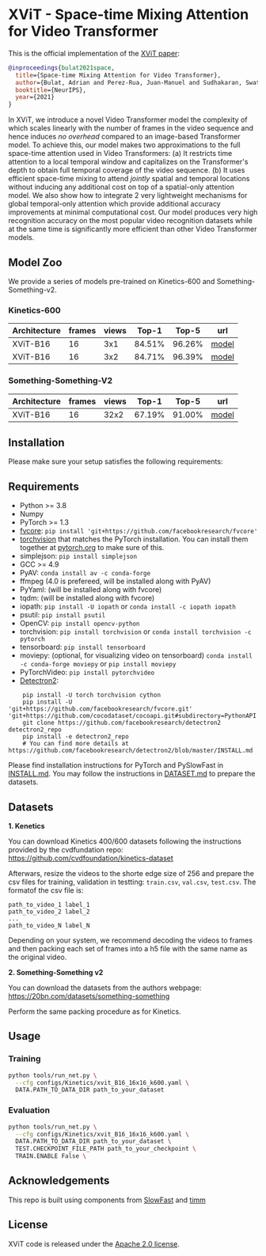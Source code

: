 # XViT - Space-time Mixing Attention for Video Transformer

This is the official implementation of the [XViT paper](https://arxiv.org/pdf/2106.05968):

```BibTeX
@inproceedings{bulat2021space,
  title={Space-time Mixing Attention for Video Transformer},
  author={Bulat, Adrian and Perez-Rua, Juan-Manuel and Sudhakaran, Swathikiran and Martinez, Brais and Tzimiropoulos, Georgios},
  booktitle={NeurIPS},
  year={2021}
}
```

In XViT, we introduce a novel Video Transformer model the complexity of which scales linearly with the number of frames in the video sequence and hence induces _no overhead_ compared to an image-based Transformer model. To achieve this, our model makes two approximations to the full space-time attention used in Video Transformers: (a) It restricts time attention to a local temporal window and capitalizes on the Transformer's depth to obtain full temporal coverage of the video sequence. (b) It uses efficient space-time mixing to attend _jointly_ spatial and temporal locations without inducing any additional cost on top of a spatial-only attention model. We also show how to integrate 2 very lightweight mechanisms for global temporal-only attention which provide additional accuracy improvements at minimal computational cost. Our model produces very high recognition accuracy on the most popular video recognition datasets while at the same time is significantly more efficient than other Video Transformer models.

## Model Zoo

We provide a series of models pre-trained on Kinetics-600 and Something-Something-v2.

### Kinetics-600

| Architecture | frames | views | Top-1  | Top-5  | url                                  |
| ------------ | ------ | ----- | ------ | ------ | ------------------------------------ |
| XViT-B16     | 16     | 3x1   | 84.51% | 96.26% | [model](https://www.adrianbulat.com/downloads/NeurIPS2021/models/xvit_b16_16_k600.pth) |
| XViT-B16     | 16     | 3x2   | 84.71% | 96.39% | [model](https://www.adrianbulat.com/downloads/NeurIPS2021/models/xvit_b16_16_k600.pth) |

### Something-Something-V2

| Architecture | frames | views | Top-1  | Top-5  | url                                  |
| ------------ | ------ | ----- | ------ | ------ | ------------------------------------ |
| XViT-B16     | 16     | 32x2  | 67.19% | 91.00% | [model](https://www.adrianbulat.com/downloads/NeurIPS2021/models/xvit_b16_16_ss2.pth) |

## Installation

Please make sure your setup satisfies the following requirements:

## Requirements

- Python >= 3.8
- Numpy
- PyTorch >= 1.3
- [fvcore](https://github.com/facebookresearch/fvcore/): `pip install 'git+https://github.com/facebookresearch/fvcore'`
- [torchvision](https://github.com/pytorch/vision/) that matches the PyTorch installation.
  You can install them together at [pytorch.org](https://pytorch.org) to make sure of this.
- simplejson: `pip install simplejson`
- GCC >= 4.9
- PyAV: `conda install av -c conda-forge`
- ffmpeg (4.0 is prefereed, will be installed along with PyAV)
- PyYaml: (will be installed along with fvcore)
- tqdm: (will be installed along with fvcore)
- iopath: `pip install -U iopath` or `conda install -c iopath iopath`
- psutil: `pip install psutil`
- OpenCV: `pip install opencv-python`
- torchvision: `pip install torchvision` or `conda install torchvision -c pytorch`
- tensorboard: `pip install tensorboard`
- moviepy: (optional, for visualizing video on tensorboard) `conda install -c conda-forge moviepy` or `pip install moviepy`
- PyTorchVideo: `pip install pytorchvideo`
- [Detectron2](https://github.com/facebookresearch/detectron2):

```
    pip install -U torch torchvision cython
    pip install -U 'git+https://github.com/facebookresearch/fvcore.git' 'git+https://github.com/cocodataset/cocoapi.git#subdirectory=PythonAPI'
    git clone https://github.com/facebookresearch/detectron2 detectron2_repo
    pip install -e detectron2_repo
    # You can find more details at https://github.com/facebookresearch/detectron2/blob/master/INSTALL.md
```

Please find installation instructions for PyTorch and PySlowFast in [INSTALL.md](INSTALL.md). You may follow the instructions in [DATASET.md](slowfast/datasets/DATASET.md) to prepare the datasets.

## Datasets

**1. Kenetics**

You can download Kinetics 400/600 datasets following the instructions provided by the cvdfundation repo: https://github.com/cvdfoundation/kinetics-dataset

Afterwars, resize the videos to the shorte edge size of 256 and prepare the csv files for training, validation in testting: `train.csv`, `val.csv`, `test.csv`. The formatof the csv file is:

```
path_to_video_1 label_1
path_to_video_2 label_2
...
path_to_video_N label_N
```

Depending on your system, we recommend decoding the videos to frames and then packing each set of frames into a h5 file with the same name as the original video.

**2. Something-Something v2**

You can download the datasets from the authors webpage: https://20bn.com/datasets/something-something

Perform the same packing procedure as for Kinetics.

## Usage

### Training

```bash
python tools/run_net.py \
  --cfg configs/Kinetics/xvit_B16_16x16_k600.yaml \
  DATA.PATH_TO_DATA_DIR path_to_your_dataset
```

### Evaluation

```bash
python tools/run_net.py \
  --cfg configs/Kinetics/xvit_B16_16x16_k600.yaml \
  DATA.PATH_TO_DATA_DIR path_to_your_dataset \
  TEST.CHECKPOINT_FILE_PATH path_to_your_checkpoint \
  TRAIN.ENABLE False \
```

## Acknowledgements

This repo is built using components from [SlowFast](https://github.com/facebookresearch/SlowFast) and [timm](https://github.com/rwightman/pytorch-image-models)

## License

XViT code is released under the [Apache 2.0 license](LICENSE).